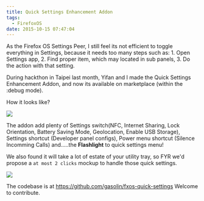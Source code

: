 ```yaml
---
title: Quick Settings Enhancement Addon
tags:
  - FirefoxOS
date: 2015-10-15 07:47:04
---
```


As the Firefox OS Settings Peer, I still feel its not efficient to toggle everything in Settings, because it needs too many steps such as: 1\. Open Settings app, 2\. Find proper item, which may located in sub panels, 3\. Do the action with that setting.

During hackthon in Taipei last month, Yifan and I made the Quick  Settings Enhancement Addon, and now its available on marketplace (within  the :debug mode).

How it looks like?

[![](http://i.imgur.com/PVibrhx.png)](http://i.imgur.com/PVibrhx.png)

The  addon add plenty of Settings switch(NFC, Internet Sharing,  Lock Orientation, Battery Saving Mode, Geolocation, Enable USB Storage),  Settings shortcut (Developer panel configs), Power menu shortcut  (Silence Incomming Calls) and.....the **Flashlight** to quick settings menu!

We  also found it will take a lot of estate of your utility tray, so FYR  we'd propose a `at most 2 clicks` mockup to handle those quick settings.

[![](http://i.imgur.com/iQFoj9l.png)](http://i.imgur.com/iQFoj9l.png)

The codebase is at [https://github.com/gasolin/<wbr></wbr>fxos-quick-settings](https://github.com/gasolin/fxos-quick-settings)
Welcome to contribute.
